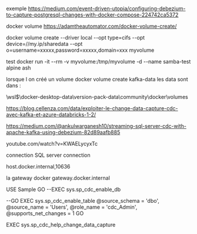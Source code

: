 exemple 
https://medium.com/event-driven-utopia/configuring-debezium-to-capture-postgresql-changes-with-docker-compose-224742ca5372



docker volume
https://adamtheautomator.com/docker-volume-create/


docker volume create --driver local --opt type=cifs --opt device=//my.ip/sharedata --opt o=username=xxxxx,password=xxxxx,domain=xxx myvolume

test
docker run -it --rm -v myvolume:/tmp/myvolume -d --name samba-test alpine ash


lorsque l on créé un volume 
docker volume create kafka-data
les data sont dans :

\\wsl$\docker-desktop-data\version-pack-data\community\docker\volumes


https://blog.cellenza.com/data/exploiter-le-change-data-capture-cdc-avec-kafka-et-azure-databricks-1-2/

https://medium.com/@ankulwarganesh10/streaming-sql-server-cdc-with-apache-kafka-using-debezium-82d89aafb885

youtube.com/watch?v=KWAELycyxTc

connection  SQL server connection

host.docker.internal,10636

la gateway docker gateway.docker.internal


USE Sample 
GO 
--EXEC sys.sp_cdc_enable_db 

--GO 
EXEC sys.sp_cdc_enable_table 
@source_schema = 'dbo', 
@source_name = 'Users', 
@role_name = 'cdc_Admin', 
@supports_net_changes = 1 
GO

EXEC sys.sp_cdc_help_change_data_capture 



